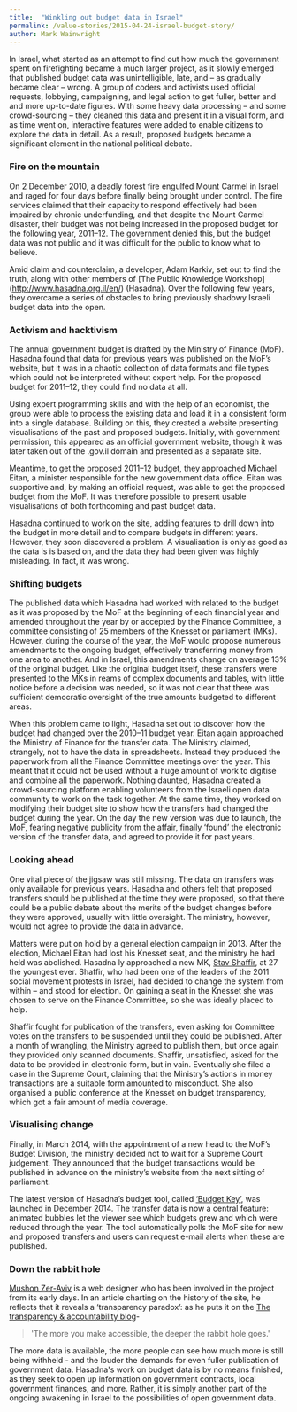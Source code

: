 ```yaml
---
title:  "Winkling out budget data in Israel"
permalink: /value-stories/2015-04-24-israel-budget-story/
author: Mark Wainwright 
---
```


In Israel, what started as an attempt to find out how much the government spent on firefighting became a much larger project, as it slowly emerged that published budget data was unintelligible, late, and – as gradually became clear – wrong. A group of coders and activists used official requests, lobbying, campaigning, and legal action to get fuller, better and and more up-to-date figures. With some heavy data processing – and some crowd-sourcing – they cleaned this data and present it in a visual form, and as time went on, interactive features were added to enable citizens to explore the data in detail. As a result, proposed budgets became a significant element in the national political debate.

### Fire on the mountain

On 2 December 2010, a deadly forest fire engulfed Mount Carmel in Israel and raged for four days before finally being brought under control. The fire services claimed that their capacity to respond effectively had been impaired by chronic underfunding, and that despite the Mount Carmel disaster, their budget was not being increased in the proposed budget for the following year, 2011–12. The government denied this, but the budget data was not public and it was difficult for the public to know what to believe.

Amid claim and counterclaim, a developer, Adam Karkiv, set out to find the truth, along with other members of [The Public Knowledge Workshop] (http://www.hasadna.org.il/en/) (Hasadna). Over the following few years, they overcame a series of obstacles to bring previously shadowy Israeli budget data into the open.

### Activism and hacktivism

The annual government budget is drafted by the Ministry of Finance (MoF). Hasadna found that data for previous years was published on the MoF’s website, but it was in a chaotic collection of data formats and file types which could not be interpreted without expert help. For the proposed budget for 2011–12, they could find no data at all.

Using expert programming skills and with the help of an economist, the group were able to process the existing data and load it in a consistent form into a single database. Building on this, they created a website presenting visualisations of the past and proposed budgets. Initially, with government permission, this appeared as an official government website, though it was later taken out of the .gov.il domain and presented as a separate site.

Meantime, to get the proposed 2011–12 budget, they approached Michael Eitan, a minister responsible for the new government data office. Eitan was supportive and, by making an official request, was able to get the proposed budget from the MoF. It was therefore possible to present usable visualisations of both forthcoming and past budget data.

Hasadna continued to work on the site, adding features to drill down into the budget in more detail and to compare budgets in different years.  However, they soon discovered a problem. A visualisation is only as good as the data is is based on, and the data they had been given was highly misleading. In fact, it was wrong.

### Shifting budgets

The published data which Hasadna had worked with related to the budget as it was proposed by the MoF at the beginning of each financial year and amended throughout the year by or accepted by the Finance Committee, a committee consisting of 25 members of the Knesset or parliament (MKs). However, during the course of the year, the MoF would propose numerous amendments to the ongoing budget, effectively transferring money from one area to another. And in Israel, this amendments change on average 13% of the original budget. Like the original budget itself, these transfers were presented to the MKs in reams of complex documents and tables, with little notice before a decision was needed, so it was not clear that there was sufficient democratic oversight of the true amounts budgeted to different areas.

When this problem came to light, Hasadna set out to discover how the budget had changed over the 2010–11 budget year. Eitan again approached the Ministry of Finance for the transfer data. The Ministry claimed, strangely, not to have the data in spreadsheets. Instead they produced the paperwork from all the Finance Committee meetings over the year. This meant that it could not be used without a huge amount of work to digitise and combine all the paperwork. Nothing daunted, Hasadna created a crowd-sourcing platform enabling volunteers from the Israeli open data community to work on the task together. At the same time, they worked on modifying their budget site to show how the transfers had changed the budget during the year. On the day the new version was due to launch, the MoF, fearing negative publicity from the affair, finally ‘found’ the electronic version of the transfer data, and agreed to provide it for past years.

### Looking ahead

One vital piece of the jigsaw was still missing. The data on transfers was only available for previous years. Hasadna and others felt that proposed transfers should be published at the time they were proposed, so that there could be a public debate about the merits of the budget changes before they were approved, usually with little oversight. The ministry, however, would not agree to provide the data in advance.

Matters were put on hold by a general election campaign in 2013. After the election, Michael Eitan had lost his Knesset seat, and the ministry he had held was abolished. Hasadna ly approached a new MK, [Stav Shaffir](http://stavshaffir.co.il), at 27 the youngest ever. Shaffir, who had been one of the leaders of the 2011 social movement protests in Israel, had decided to change the system from within – and stood for election. On gaining a seat in the Knesset she was chosen to serve on the Finance Committee, so she was ideally placed to help.

Shaffir fought for publication of the transfers, even asking for Committee votes on the transfers to be suspended until they could be published. After a month of wrangling, the Ministry agreed to publish them, but once again they provided only scanned documents. Shaffir, unsatisfied, asked for the data to be provided in electronic form, but in vain. Eventually she filed a case in the Supreme Court, claiming that the Ministry’s actions in money transactions are a suitable form amounted to misconduct. She also organised a public conference at the Knesset on budget transparency, which got a fair amount of media coverage.

### Visualising change

Finally, in March 2014, with the appointment of a new head to the MoF’s Budget Division, the ministry decided not to wait for a Supreme Court judgement. They announced that the budget transactions would be published in advance on the ministry’s website from the next sitting of parliament.

The latest version of Hasadna’s budget tool, called [‘Budget Key’](http://www.obudget.org/?forcetour=1#main//2014/en), was launched in December 2014. The transfer data is now a central feature: animated bubbles let the viewer see which budgets grew and which were reduced through the year. The tool automatically polls the MoF site for new and proposed transfers and users can request e-mail alerts when these are published.

### Down the rabbit hole

[Mushon Zer-Aviv](http://mushon.com/) is a web designer who has been involved in the project from its early days. In an article charting on the history of the site, he reflects that it reveals a ‘transparency paradox’: as he puts it on the [The transparency & accountability blog](http://tech.transparency-initiative.org/follow-the-money-mushon-zer-aviv-the-keys-to-the-israeli-budget/)- 

>'The more you make accessible, the deeper the rabbit hole goes.' 


The more data is available, the more people can see how much more is still being withheld - and the louder the demands for even fuller publication of government data. Hasadna's work on budget data is by no means finished, as they seek to open up information on government contracts, local government finances, and more. Rather, it is simply another part of the ongoing awakening in Israel to the possibilities of open government data.


